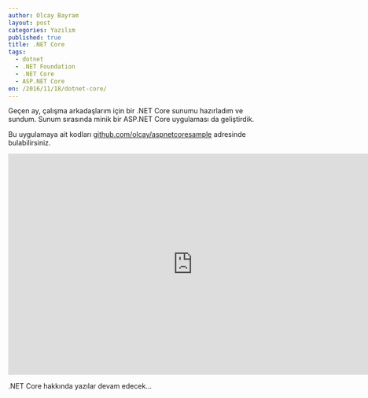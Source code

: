 ```yaml
---
author: Olcay Bayram
layout: post
categories: Yazılım
published: true
title: .NET Core
tags:
  - dotnet
  - .NET Foundation
  - .NET Core
  - ASP.NET Core
en: /2016/11/18/dotnet-core/
---
```

Geçen ay, çalışma arkadaşlarım için bir .NET Core sunumu hazırladım ve sundum. Sunum sırasında minik bir ASP.NET Core uygulaması da geliştirdik.

Bu uygulamaya ait kodları [github.com/olcay/aspnetcoresample](https://github.com/olcay/aspnetcoresample) adresinde bulabilirsiniz.

<iframe src="https://docs.google.com/presentation/d/1lXhy0Ld_iJ7y1GCLSbMgn2d7Z52bvtDMxhynnlp2BKQ/embed?start=false&loop=false&delayms=3000" frameborder="0" width="750" height="450" allowfullscreen="true" mozallowfullscreen="true" webkitallowfullscreen="true"></iframe>

.NET Core hakkında yazılar devam edecek...
